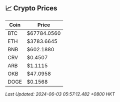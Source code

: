 ## 📈 Crypto Prices

| Coin | Price |
| ---- | ----- |
| BTC | $67784.0560 |
| ETH | $3783.6645 |
| BNB | $602.1880 |
| CRV | $0.4507 |
| ARB | $1.1115 |
| OKB | $47.0958 |
| DOGE | $0.1568 |

_Last Updated: 2024-06-03 05:57:12.482 +0800 HKT_